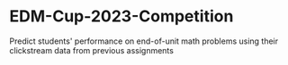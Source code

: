 # EDM-Cup-2023-Competition
Predict students' performance on end-of-unit math problems using their clickstream data from previous assignments
